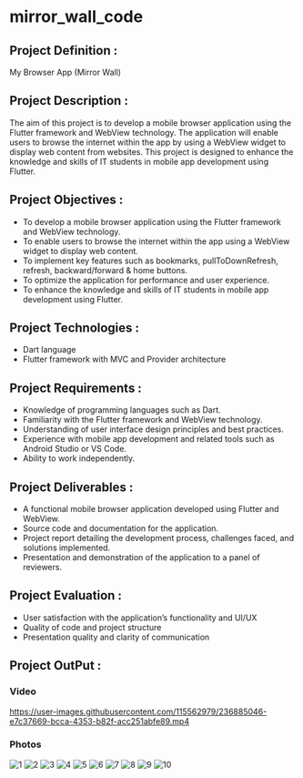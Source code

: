 # mirror_wall_code

## Project Definition :

My Browser App (Mirror Wall)

## Project Description :

The aim of this project is to develop a mobile browser application using the Flutter framework
and WebView technology. The application will enable users to browse the internet within the app
by using a WebView widget to display web content from websites. This project is designed to
enhance the knowledge and skills of IT students in mobile app development using Flutter.

## Project Objectives :

- To develop a mobile browser application using the Flutter framework and WebView technology.
- To enable users to browse the internet within the app using a WebView widget to display web content.
- To implement key features such as bookmarks, pullToDownRefresh, refresh, backward/forward & home buttons.
- To optimize the application for performance and user experience.
- To enhance the knowledge and skills of IT students in mobile app development using Flutter.

## Project Technologies :

- Dart language
- Flutter framework with MVC and Provider architecture

## Project Requirements :

- Knowledge of programming languages such as Dart.
- Familiarity with the Flutter framework and WebView technology.
- Understanding of user interface design principles and best practices.
- Experience with mobile app development and related tools such as Android Studio or VS Code.
- Ability to work independently.

## Project Deliverables :

- A functional mobile browser application developed using Flutter and WebView.
- Source code and documentation for the application.
- Project report detailing the development process, challenges faced, and solutions implemented.
- Presentation and demonstration of the application to a panel of reviewers.

## Project Evaluation :

- User satisfaction with the application’s functionality and UI/UX
- Quality of code and project structure
- Presentation quality and clarity of communication

## Project OutPut :

### Video

https://user-images.githubusercontent.com/115562979/236885046-e7c37669-bcca-4353-b82f-acc251abfe89.mp4

### Photos

![1](https://user-images.githubusercontent.com/115562979/236885291-c0098996-77c1-432a-be55-3505c4aaf5fd.png)
![2](https://user-images.githubusercontent.com/115562979/236885330-3ad22317-4019-4fa4-8015-c5dde1842b10.png)
![3](https://user-images.githubusercontent.com/115562979/236885375-ff52e446-c8a0-484f-b065-3437bade26ae.png)
![4](https://user-images.githubusercontent.com/115562979/236885389-6c2bf2fa-0651-4cc1-bb31-a1994d47577c.png)
![5](https://user-images.githubusercontent.com/115562979/236885452-685d11b0-697f-448b-bc31-6deef8c3401f.png)
![6](https://user-images.githubusercontent.com/115562979/236885471-79ad4e7a-6159-4c47-b70a-b9c2ef4f031d.png)
![7](https://user-images.githubusercontent.com/115562979/236885497-d238a728-7337-416a-b93b-a602d0322014.png)
![8](https://user-images.githubusercontent.com/115562979/236885523-0c7445ae-36b2-446f-9cc4-2ed4197658d3.png)
![9](https://user-images.githubusercontent.com/115562979/236885560-3cf4b962-a26e-4c5d-ab5b-2b5632f9e12c.png)
![10](https://user-images.githubusercontent.com/115562979/236885575-9ec4ee8d-02a9-48c7-9f73-16260a19940a.png)





